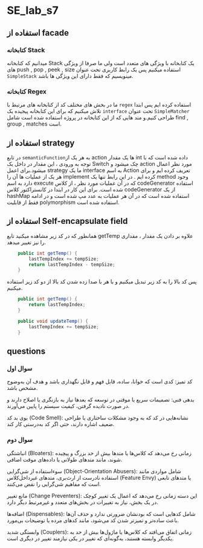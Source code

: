 # SE_lab_s7
## استفاده از facade


### کتابخانه Stack
میدانیم که کتابخانه Stack یک کتابخانه با ویژگی های متعدد است ولی ما صرفا از ویژگی های push , pop , peek , size استفاده میکنیم پس یک رابط کاربری تحت عنوان `SimpleStack` مینویسیم که فقط دارای این ویژگی ها باشد.

### کتابخانه Regex

ما در بخش های مختلف کد از  کتابخانه های مرتبط با `regex` استفاده کرده ایم پس ابتدا تلاش میکنیم که برای این کتابخانه پیجیده یک `interface` تحت عنوان `SimpleMatcher` طراحی کنیم.و متد هایی که از این کتابخانه در پروژه استفاده شده است شامل find , group , matches است.

## استفاده از strategy
در تابع `semanticFunction`به هر یک از action ها یک مقدار int داده شده است که با توجه به ورودی ، این مقدار در داخل یک Switch چک میشود و action مورد نظر اعمال میشود.برای اعمل strategy ما یک interface به اسم Action تعریف کرده ایم و برای هر یک از عملیات ها آن را implement کرده ایم . در این رابط تنها یک method وجود دارد به اسم execute که در آن عملیات مورد نظر ، از کلاس codeGenerator استفاده شده است. برای این کار در ابتدا در کانستراکتور کلاس codeGenerator از یک hashMap استفاده شده است که در آن هر عملیات به عدد مپ شده است و در ادامه فقط از قابلیت polymorphism استفاده شده است.

## استفاده از Self-encapsulate field
همانطور که در کد زیر مشاهده میکنید تابع getTemp علاوه بر دادن یک مقدار ، مقداری را نیز تغییر میدهد.
```java
    public int getTemp() {
        lastTempIndex += tempSize;
        return lastTempIndex - tempSize;
    }
```
پس کد بالا را به کد زیر تبدیل میکنیم و با هر با صدا زده شدن کد بالا از دو کد زیر استفاده میکنیم.
```java
    public int getTemp() {
        return lastTempIndex;
    }

    public void updateTemp() {
        lastTempIndex += tempSize;
    }
```

## questions 
### سوال اول
کد تمیز: کدی است که خوانا، ساده، قابل فهم و قابل نگهداری باشد و هدف آن به‌وضوح مشخص باشد.

بدهی فنی: تصمیمات سریع یا موقتی در توسعه که بعدها نیاز به بازنگری یا اصلاح دارند و در صورت نادیده گرفتن، کیفیت سیستم را پایین می‌آورند.

بوی بد کد (Code Smell): نشانه‌هایی در کد که به وجود مشکلات ساختاری یا طراحی ضعیف اشاره دارند، حتی اگر کد به‌درستی کار کند.

### سوال دوم 
انباشتگی (Bloaters): زمانی رخ می‌دهد که کلاس‌ها یا متدها بیش از حد بزرگ و پیچیده شوند، مانند متدهای طولانی یا داده‌های موقت اضافی.

سوء‌استفاده از شی‌گرایی (Object-Orientation Abusers): شامل مواردی مانند استفاده نادرست از ارث‌بری، متدهای غیرداخل‌کلاس (Feature Envy) یا متدهای تابعی است که مفاهیم شی‌گرایی را نقض می‌کنند.

مانع تغییر (Change Preventers): این دسته زمانی رخ می‌دهد که اعمال یک تغییر کوچک در یک بخش، نیاز به تغییرات در بخش‌های متعدد و غیرمرتبط دیگر دارد.

اضافه‌ها (Dispensables): شامل کدهایی است که بودنشان ضرورتی ندارد و حذف آن‌ها باعث ساده‌تر و تمیزتر شدن کد می‌شود، مانند کدهای مرده یا توضیحات بی‌مورد.

وابستگی شدید (Couplers): زمانی اتفاق می‌افتد که کلاس‌ها یا ماژول‌ها بیش از حد به یکدیگر وابسته هستند، به‌گونه‌ای که تغییر در یکی نیازمند تغییر در دیگری است.
